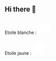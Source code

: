 ## Hi there 👋

<!--
**Rachidit/Rachidit** is a ✨ _special_ ✨ repository because its `README.md` (this file) appears on your GitHub profile.

Here are some ideas to get you started:

- 🔭 I’m currently working on ...
- 🌱 I’m currently learning ...
- 👯 I’m looking to collaborate on ...
- 🤔 I’m looking for help with ...
- 💬 Ask me about ...
- 📫 How to reach me: ...
- 😄 Pronouns: ...
- ⚡ Fun fact: ...
-->
Etoile blanche :  <svg xmlns="http://www.w3.org/2000/svg" width="48" height="48" viewBox="0 0 48 48"><g fill="none"><path fill="url(#fluentColorStar480)" d="M21.803 6.086c.899-1.821 3.495-1.821 4.394 0l4.852 9.832l10.85 1.576c2.01.293 2.813 2.762 1.358 4.18l-7.85 7.653l1.853 10.806c.343 2.001-1.758 3.528-3.555 2.583L24 37.614l-9.705 5.102c-1.797.945-3.898-.582-3.555-2.583l1.854-10.806l-7.851-7.654c-1.455-1.417-.652-3.886 1.357-4.178l10.85-1.577z"/><defs><linearGradient id="fluentColorStar480" x1="43.995" x2="2.879" y1="43.856" y2="5.054" gradientUnits="userSpaceOnUse"><stop stop-color="#fff"/><stop offset="1" stop-color="#fff"/></linearGradient></defs></g></svg>

Etoile jaune :<svg xmlns="http://www.w3.org/2000/svg" width="48" height="48" viewBox="0 0 48 48"><g fill="none"><path fill="url(#fluentColorStar480)" d="M21.803 6.086c.899-1.821 3.495-1.821 4.394 0l4.852 9.832l10.85 1.576c2.01.293 2.813 2.762 1.358 4.18l-7.85 7.653l1.853 10.806c.343 2.001-1.758 3.528-3.555 2.583L24 37.614l-9.705 5.102c-1.797.945-3.898-.582-3.555-2.583l1.854-10.806l-7.851-7.654c-1.455-1.417-.652-3.886 1.357-4.178l10.85-1.577z"/><defs><linearGradient id="fluentColorStar480" x1="43.995" x2="2.879" y1="43.856" y2="5.054" gradientUnits="userSpaceOnUse"><stop stop-color="#ff6f47"/><stop offset="1" stop-color="#ffcd0f"/></linearGradient></defs></g></svg>